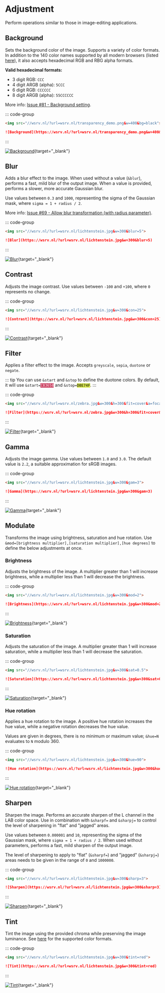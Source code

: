 # Adjustment

Perform operations similar to those in image-editing applications.

## Background <Badge type="info" text="&bg=" />

Sets the background color of the image. Supports a variety of color
formats. In addition to the 140 color names supported by all modern browsers (listed [here](supported-colors.md)),
it also accepts hexadecimal RGB and RBG alpha formats.

**Valid hexadecimal formats:**

- 3 digit RGB: `CCC`
- 4 digit ARGB (alpha): `5CCC`
- 6 digit RGB: `CCCCCC`
- 8 digit ARGB (alpha): `55CCCCCC`

More info: [Issue #81 - Background setting](https://github.com/weserv/images/issues/81).

::: code-group

```html [HTML]
<img src="//wsrv.nl/?url=wsrv.nl/transparency_demo.png&w=400&bg=black">
```

```md [Markdown]
![Background](https://wsrv.nl/?url=wsrv.nl/transparency_demo.png&w=400&bg=black)
```

:::

[![Background](/static/transparency_demo.png?w=400&bg=black)](/?url=wsrv.nl/transparency_demo.png&w=400&bg=black){target="_blank"}

## Blur <Badge type="info" text="&blur=" />

Adds a blur effect to the image. When used without a value (`&blur`), performs a fast, mild blur of the
output image. When a value is provided, performs a slower, more accurate Gaussian blur.

Use values between `0.3` and `1000`, representing the sigma of the Gaussian mask, where `sigma = 1 + radius / 2`.

More info: [Issue #69 - Allow blur transformation (with radius parameter)](https://github.com/weserv/images/issues/69).

::: code-group

```html [HTML]
<img src="//wsrv.nl/?url=wsrv.nl/lichtenstein.jpg&w=300&blur=5">
```

```md [Markdown]
![Blur](https://wsrv.nl/?url=wsrv.nl/lichtenstein.jpg&w=300&blur=5)
```

:::

[![Blur](/static/lichtenstein.jpg?w=300&blur=5)](/?url=wsrv.nl/lichtenstein.jpg&w=300&blur=5){target="_blank"}

## Contrast <Badge type="info" text="&con=" />

Adjusts the image contrast. Use values between `-100` and `+100`, where `0` represents no change.

::: code-group

```html [HTML]
<img src="//wsrv.nl/?url=wsrv.nl/lichtenstein.jpg&w=300&con=25">
```

```md [Markdown]
![Contrast](https://wsrv.nl/?url=wsrv.nl/lichtenstein.jpg&w=300&con=25)
```

:::

[![Contrast](/static/lichtenstein.jpg?w=300&con=25)](/?url=wsrv.nl/lichtenstein.jpg&w=300&con=25){target="_blank"}

## Filter <Badge type="info" text="&filt=" />

Applies a filter effect to the image. Accepts `greyscale`, `sepia`, `duotone` or `negate`.

::: tip
You can use `&start` and `&stop` to define the duotone colors. By default, it will use
<code>&start=<span style="background:#C83658;color:white;">C83658</span></code> and
<code>&stop=<span style="background:#D8E74F;color:black;">D8E74F</span></code>.
:::

::: code-group

```html [HTML]
<img src="//wsrv.nl/?url=wsrv.nl/zebra.jpg&w=300&h=300&fit=cover&a=focal&fpx=0.6&filt=duotone">
```

```md [Markdown]
![Filter](https://wsrv.nl/?url=wsrv.nl/zebra.jpg&w=300&h=300&fit=cover&a=focal&fpx=0.6&filt=duotone)
```

:::

[![Filter](/static/zebra.jpg?w=300&h=300&fit=cover&a=focal&fpx=0.6&filt=duotone)](/?url=wsrv.nl/zebra.jpg&w=300&h=300&fit=cover&a=focal&fpx=0.6&filt=duotone){target="_blank"}

## Gamma <Badge type="info" text="&gam=" />

Adjusts the image gamma. Use values between `1.0` and `3.0`. The default value is `2.2`, a suitable
approximation for sRGB images.

::: code-group

```html [HTML]
<img src="//wsrv.nl/?url=wsrv.nl/lichtenstein.jpg&w=300&gam=3">
```

```md [Markdown]
![Gamma](https://wsrv.nl/?url=wsrv.nl/lichtenstein.jpg&w=300&gam=3)
```

:::

[![Gamma](/static/lichtenstein.jpg?w=300&gam=3)](/?url=wsrv.nl/lichtenstein.jpg&w=300&gam=3){target="_blank"}

## Modulate <Badge type="info" text="&mod=" />

Transforms the image using brightness, saturation and hue rotation.
Use `&mod=[brightness multiplier],[saturation multiplier],[hue degrees]` to define the below adjustments at once.

### Brightness <Badge type="info" text="&mod=" />

Adjusts the brightness of the image. A multiplier greater than 1 will increase brightness, while a
multiplier less than 1 will decrease the brightness.

::: code-group

```html [HTML]
<img src="//wsrv.nl/?url=wsrv.nl/lichtenstein.jpg&w=300&mod=2">
```

```md [Markdown]
![Brightness](https://wsrv.nl/?url=wsrv.nl/lichtenstein.jpg&w=300&mod=2)
```

:::

[![Brightness](/static/lichtenstein.jpg?w=300&mod=2)](/?url=wsrv.nl/lichtenstein.jpg&w=300&mod=2){target="_blank"}

### Saturation <Badge type="info" text="&sat=" />

Adjusts the saturation of the image. A multiplier greater than 1 will increase saturation, while a multiplier
less than 1 will decrease the saturation.

::: code-group

```html [HTML]
<img src="//wsrv.nl/?url=wsrv.nl/lichtenstein.jpg&w=300&sat=0.5">
```

```md [Markdown]
![Saturation](https://wsrv.nl/?url=wsrv.nl/lichtenstein.jpg&w=300&sat=0.5)
```

:::

[![Saturation](/static/lichtenstein.jpg?w=300&sat=0.5)](/?url=wsrv.nl/lichtenstein.jpg&w=300&sat=0.5){target="_blank"}

### Hue rotation <Badge type="info" text="&hue=" />

Applies a hue rotation to the image. A positive hue rotation increases the hue value, while a negative
rotation decreases the hue value.

Values are given in degrees, there is no minimum or maximum value; `&hue=N` evaluates to `N` modulo 360.

::: code-group

```html [HTML]
<img src="//wsrv.nl/?url=wsrv.nl/lichtenstein.jpg&w=300&hue=90">
```

```md [Markdown]
![Hue rotation](https://wsrv.nl/?url=wsrv.nl/lichtenstein.jpg&w=300&hue=90)
```

:::

[![Hue rotation](/static/lichtenstein.jpg?w=300&hue=90)](/?url=wsrv.nl/lichtenstein.jpg&w=300&hue=90){target="_blank"}

## Sharpen <Badge type="info" text="&sharp=" />

Sharpen the image. Performs an accurate sharpen of the L channel in the LAB color space. Use in combination with
`&sharpf=` and `&sharpj=` to control the level of sharpening in "flat" and "jagged" areas.

Use values between `0.000001` and `10`, representing the sigma of the Gaussian mask,
where `sigma = 1 + radius / 2`. When used without parameters, performs a fast, mild
sharpen of the output image.

The level of sharpening to apply to "flat" (`&sharpf=`) and "jagged" (`&sharpj=`) areas needs
to be given in the range of `0` and `1000000`.

::: code-group

```html [HTML]
<img src="//wsrv.nl/?url=wsrv.nl/lichtenstein.jpg&w=300&sharp=3">
```

```md [Markdown]
![Sharpen](https://wsrv.nl/?url=wsrv.nl/lichtenstein.jpg&w=300&sharp=3)
```

:::

[![Sharpen](/static/lichtenstein.jpg?w=300&sharp=3)](/?url=wsrv.nl/lichtenstein.jpg&w=300&sharp=3){target="_blank"}

## Tint <Badge type="info" text="&tint=" />

Tint the image using the provided chroma while preserving the image luminance. See [here](adjustment.md#background)
for the supported color formats.

::: code-group

```html [HTML]
<img src="//wsrv.nl/?url=wsrv.nl/lichtenstein.jpg&w=300&tint=red">
```

```md [Markdown]
![Tint](https://wsrv.nl/?url=wsrv.nl/lichtenstein.jpg&w=300&tint=red)
```

:::

[![Tint](/static/lichtenstein.jpg?w=300&tint=red)](/?url=wsrv.nl/lichtenstein.jpg&w=300&tint=red){target="_blank"}
